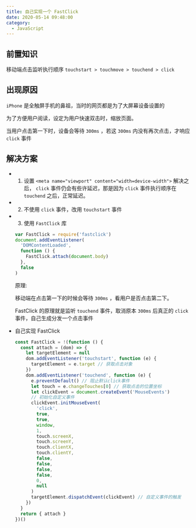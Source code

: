 ```yaml
---
title: 自己实现一个 FastClick
date: 2020-05-14 09:48:00
category:
  - JavaScript
---
```


## 前置知识

移动端点击监听执行顺序 `touchstart > touchmove > touchend > click`

## 出现原因

`iPhone` 是全触屏手机的鼻祖，当时的网页都是为了大屏幕设备设置的

为了方便用户阅读，设定为用户快速双击时，缩放页面。

当用户点击第一下时，设备会等待 `300ms` ，若这 `300ms` 内没有再次点击，才响应 `click` 事件

## 解决方案

- 1. 设置 `<meta name="viewport" content="width=device-width">`
     解决之后， `click` 事件仍会有些许延迟，那是因为 `click` 事件执行顺序在 `touchend` 之后，正常延迟。
- 2. 不使用 `click` 事件，改用 `touchstart` 事件
- 3. 使用 `FastClick` 库

  ```js
  var FastClick = require('fastclick')
  document.addEventListener(
    'DOMContentLoaded',
    function () {
      FastClick.attach(document.body)
    },
    false
  )
  ```

  原理:

  移动端在点击第一下的时候会等待 `300ms` ，看用户是否点击第二下。

  FastClick 的原理就是监听 `touchend` 事件，取消原本 `300ms` 后真正的 `click` 事件，自己生成分发一个点击事件

- 自己实现 FastClick

  ```js
  const FastClick = !(function () {
    const attach = (dom) => {
      let targetElement = null
      dom.addEventListener('touchstart', function (e) {
        targetElement = e.target // 获取点击对象
      })
      dom.addEventListener('touchend', function (e) {
        e.preventDefault() // 阻止默认click事件
        let touch = e.changeTouches[0] // 获取点击的位置坐标
        let clickEvent = document.createEvent('MouseEvents')
        // 初始化自定义事件
        clickEvent.initMouseEvent(
          'click',
          true,
          true,
          window,
          1,
          touch.screenX,
          touch.screenY,
          touch.clientX,
          touch.clientY,
          false,
          false,
          false,
          false,
          0,
          null
        )
        targetElement.dispatchEvent(clickEvent) // 自定义事件的触发
      })
    }
    return { attach }
  })()
  ```
